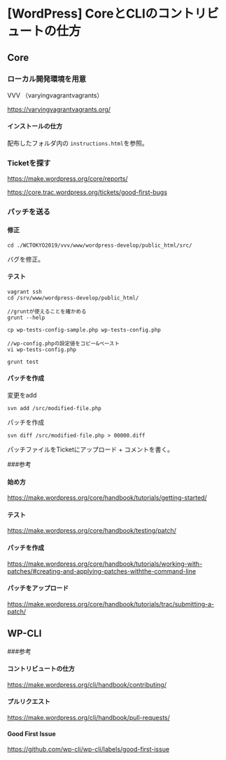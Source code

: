 # [WordPress] CoreとCLIのコントリビュートの仕方

## Core
### ローカル開発環境を用意

VVV （varyingvagrantvagrants）

https://varyingvagrantvagrants.org/

#### インストールの仕方
配布したフォルダ内の `instructions.html`を参照。

### Ticketを探す

https://make.wordpress.org/core/reports/

https://core.trac.wordpress.org/tickets/good-first-bugs

### パッチを送る
#### 修正
`cd ./WCTOKYO2019/vvv/www/wordpress-develop/public_html/src/`

バグを修正。

#### テスト
```
vagrant ssh
cd /srv/www/wordpress-develop/public_html/

//gruntが使えることを確かめる
grunt --help

cp wp-tests-config-sample.php wp-tests-config.php

//wp-config.phpの設定値をコピー&ペースト
vi wp-tests-config.php

grunt test
```

#### パッチを作成

変更をadd

`svn add /src/modified-file.php`

パッチを作成

`svn diff /src/modified-file.php > 00000.diff`

パッチファイルをTicketにアップロード + コメントを書く。

###参考
#### 始め方
https://make.wordpress.org/core/handbook/tutorials/getting-started/
#### テスト
https://make.wordpress.org/core/handbook/testing/patch/
#### パッチを作成
https://make.wordpress.org/core/handbook/tutorials/working-with-patches/#creating-and-applying-patches-withthe-command-line
#### パッチをアップロード
https://make.wordpress.org/core/handbook/tutorials/trac/submitting-a-patch/


## WP-CLI
###参考
#### コントリビュートの仕方
https://make.wordpress.org/cli/handbook/contributing/
#### プルリクエスト
https://make.wordpress.org/cli/handbook/pull-requests/
#### Good First Issue
https://github.com/wp-cli/wp-cli/labels/good-first-issue

